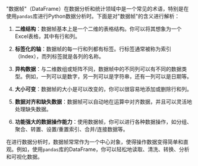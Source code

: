 "数据帧"（DataFrame）在数据分析和统计领域中是一个常见的术语，特别是在使用`pandas`库进行Python数据分析时。下面是对"数据帧"的含义进行解析：

1. **二维结构**：数据帧基本上是一个二维的表格结构。你可以将其想象为一个Excel表格，其中有行和列。

2. **标签化的轴**：数据帧的每一行和列都有标签。行标签通常被称为索引（Index），而列标签就是各列的名称。

3. **异构数据**：与二维数组或矩阵不同，数据帧中的不同列可以有不同的数据类型。例如，一列可以是数字，另一列可以是字符串，还有一列可以是日期等。

4. **大小可变**：数据帧的大小是可以改变的，你可以很容易地添加或删除行和列。

5. **数据对齐和缺失数据**：数据帧可以自动地在运算中对齐数据，并且可以灵活地处理缺失数据。

6. **功能强大的数据操作能力**：使用数据帧，你可以进行各种数据操作，如分组、聚合、转置、设置/重置索引、合并/连接数据等。

在进行数据分析时，数据帧常常作为一个中心对象，使得操作数据变得简单和直观。例如，使用`pandas`库的DataFrame，你可以轻松地读取、清洗、转换、分析和可视化数据。
